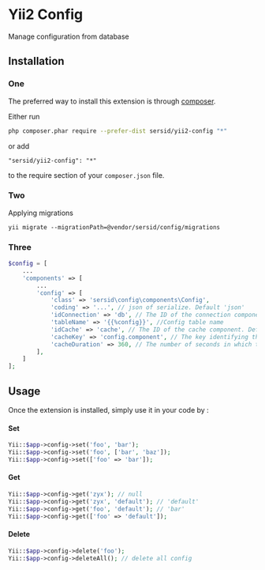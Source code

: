 Yii2 Config
======
Manage configuration from database

Installation
------------

### One
The preferred way to install this extension is through [composer](http://getcomposer.org/download/).

Either run

```sh
php composer.phar require --prefer-dist sersid/yii2-config "*"
```

or add

```
"sersid/yii2-config": "*"
```

to the require section of your `composer.json` file.



### Two

Applying migrations

```
yii migrate --migrationPath=@vendor/sersid/config/migrations
```



### Three
```php
$config = [
    ...
    'components' => [
        ...
        'config' => [
            'class' => 'sersid\config\components\Config',
            'coding' => '...', // json of serialize. Default 'json'
            'idConnection' => 'db', // The ID of the connection component
            'tableName' => '{{%config}}', //Config table name
            'idCache' => 'cache', // The ID of the cache component. Default null (no caching)
            'cacheKey' => 'config.component', // The key identifying the value to be cached
            'cacheDuration' => 360, // The number of seconds in which the cached value will expire. 0 means never expire. Default 0
        ],
    ]
];
```

Usage
-----

Once the extension is installed, simply use it in your code by  :

#### Set
```php
Yii::$app->config->set('foo', 'bar');
Yii::$app->config->set('foo', ['bar', 'baz']);
Yii::$app->config->set(['foo' => 'bar']);
```

#### Get
```php
Yii::$app->config->get('zyx'); // null
Yii::$app->config->get('zyx', 'default'); // 'default'
Yii::$app->config->get('foo', 'default'); // 'bar'
Yii::$app->config->get(['foo' => 'default']);
```

#### Delete
```php
Yii::$app->config->delete('foo');
Yii::$app->config->deleteAll(); // delete all config
```
